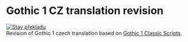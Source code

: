 # Gothic 1 CZ translation revision
[![Stav překladu](http://weblate.cokoliv.eu/widgets/gothic-1-revize-ceskeho-prekladu/cs/svg-badge.svg)](http://weblate.cokoliv.eu/engage/gothic-1-revize-ceskeho-prekladu/cs/)  
Revision of Gothic 1 czech translation based on [Gothic 1 Classic Scripts](https://github.com/VaanaCZ/gothic-1-classic-scripts).

